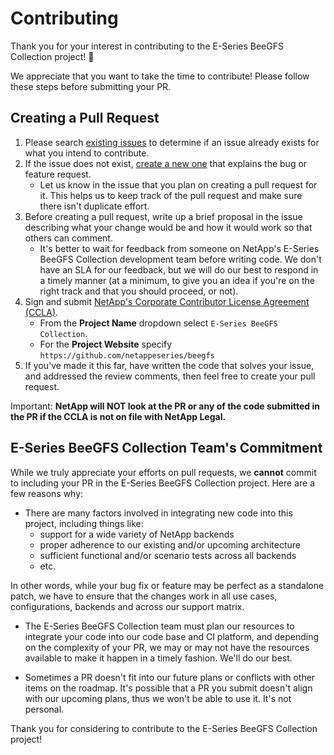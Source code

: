 # Contributing

Thank you  for your interest in contributing to the E-Series BeeGFS Collection project! 🎉

We appreciate that you want to take the time to contribute! Please follow these steps before submitting your PR.

## Creating a Pull Request

1. Please search [existing issues](https://github.com/netappeseries/beegfs/issues) to determine if an issue already exists for what you intend to contribute.
2. If the issue does not exist, [create a new one](https://github.com/netappeseries/beegfs/issues/new) that explains the bug or feature request.
    * Let us know in the issue that you plan on creating a pull request for it. This helps us to keep track of the pull request and make sure there isn't duplicate effort.
3. Before creating a pull request, write up a brief proposal in the issue describing what your change would be and how it would work so that others can comment.
    * It's better to wait for feedback from someone on NetApp's E-Series BeeGFS Collection development team before writing code. We don't have an SLA for our feedback, but we will do our best to respond in a timely manner (at a minimum, to give you an idea if you're on the right track and that you should proceed, or not).
4. Sign and submit [NetApp's Corporate Contributor License Agreement (CCLA)](https://netapp.tap.thinksmart.com/prod/Portal/ShowWorkFlow/AnonymousEmbed/3d2f3aa5-9161-4970-997d-e482b0b033fa).
    * From the **Project Name** dropdown select `E-Series BeeGFS Collection`.
    * For the **Project Website** specify `https://github.com/netappeseries/beegfs`
5. If you've made it this far, have written the code that solves your issue, and addressed the review comments, then feel free to create your pull request.

Important: **NetApp will NOT look at the PR or any of the code submitted in the PR if the CCLA is not on file with NetApp Legal.**

## E-Series BeeGFS Collection Team's Commitment

While we truly appreciate your efforts on pull requests, we **cannot** commit to including your PR in the E-Series BeeGFS Collection project. Here are a few reasons why:

* There are many factors involved in integrating new code into this project, including things like:
    * support for a wide variety of NetApp backends
    * proper adherence to our existing and/or upcoming architecture
    * sufficient functional and/or scenario tests across all backends
    * etc.

In other words, while your bug fix or feature may be perfect as a standalone patch, we have to ensure that the changes work in all use cases, configurations, backends and across our support matrix.

* The E-Series BeeGFS Collection team must plan our resources to integrate your code into our code base and CI platform, and depending on the complexity of your PR, we may or may not have the resources available to make it happen in a timely fashion. We'll do our best.

* Sometimes a PR doesn't fit into our future plans or conflicts with other items on the roadmap. It's possible that a PR you submit doesn't align with our upcoming plans, thus we won't be able to use it. It's not personal.

Thank you for considering to contribute to the E-Series BeeGFS Collection project!